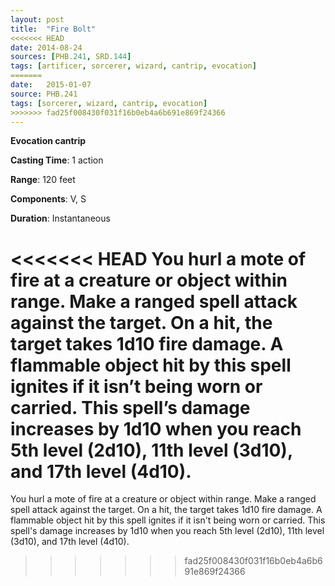 ```yaml
---
layout: post
title:  "Fire Bolt"
<<<<<<< HEAD
date: 2014-08-24
sources: [PHB.241, SRD.144]
tags: [artificer, sorcerer, wizard, cantrip, evocation]
=======
date:   2015-01-07
source: PHB.241
tags: [sorcerer, wizard, cantrip, evocation]
>>>>>>> fad25f008430f031f16b0eb4a6b691e869f24366
---
```


**Evocation cantrip**

**Casting Time**: 1 action

**Range**: 120 feet

**Components**: V, S

**Duration**: Instantaneous

<<<<<<< HEAD
You hurl a mote of fire at a creature or object within range. Make a ranged spell attack against the target. On a hit, the target takes 1d10 fire damage. A flammable object hit by this spell ignites if it isn’t being worn or carried. This spell’s damage increases by 1d10 when you reach 5th level (2d10), 11th level (3d10), and 17th level (4d10).
=======
You hurl a mote of fire at a creature or object within range. Make a ranged spell attack against the target. On a hit, the target takes 1d10 fire damage. A flammable object hit by this spell ignites if it isn't being worn or carried. This spell's damage increases by 1d10 when you reach 5th level (2d10), 11th level (3d10), and 17th level (4d10).
>>>>>>> fad25f008430f031f16b0eb4a6b691e869f24366
